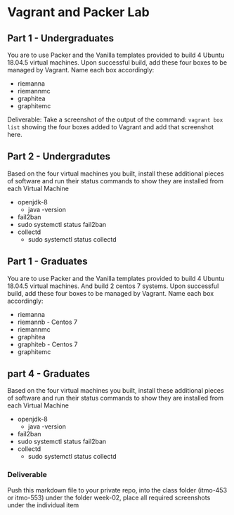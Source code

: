 # Vagrant and Packer Lab

## Part 1 - Undergraduates

You are to use Packer and the Vanilla templates provided to build 4 Ubuntu 18.04.5 virtual machines.  Upon successful build, add these four boxes to be managed by Vagrant. Name each box accordingly:

* riemanna
* riemannmc
* graphitea
* graphitemc

Deliverable:  Take a screenshot of the output of the command: `vagrant box list` showing the four boxes added to Vagrant and add that screenshot here.  

## Part 2 - Undergradutes

Based on the four virtual machines you built, install these additional pieces of software and run their status commands to show they are installed from each Virtual Machine

* openjdk-8
  * java -version
* fail2ban
 * sudo systemctl status fail2ban
* collectd
  * sudo systemctl status collectd

## Part 1 - Graduates

You are to use Packer and the Vanilla templates provided to build 4 Ubuntu 18.04.5 virtual machines. And build 2 centos 7 systems.  Upon successful build, add these four boxes to be managed by Vagrant. Name each box accordingly:

* riemanna
* riemannb - Centos 7
* riemannmc
* graphitea
* graphiteb - Centos 7
* graphitemc

## part 4 - Graduates

Based on the four virtual machines you built, install these additional pieces of software and run their status commands to show they are installed from each Virtual Machine

* openjdk-8
  * java -version
* fail2ban
 * sudo systemctl status fail2ban
* collectd
  * sudo systemctl status collectd

### Deliverable

Push this markdown file to your private repo, into the class folder (itmo-453 or itmo-553) under the folder week-02, place all required screenshots under the individual item
